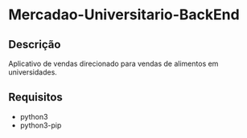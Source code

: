 # Mercadao-Universitario-BackEnd

## Descrição
Aplicativo de vendas direcionado para vendas de alimentos em universidades.

## Requisitos

* python3
* python3-pip
